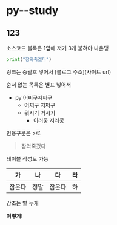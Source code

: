 # py--study

## 123

소스코드 블록은 1옆에 저거 3개 붙혀야 나온댕
```py
print("잠와죽겠다")
```

링크는 중괄호 넣어서
[블로그 주소](사이트 url)

순서 없는 목록은 별표 넣어서

* py 어쩌구저쩌구
  * 어쩌구 저쩌구
  * 뭐시기 거시기
    * 이러쿵 저러쿵
    
 인용구문은 >로
 > 잠와죽겄다
 
 테이블 작성도 가능
 
 가|나|다|라|
 ---|---|---|---|
 잠온다|정말|잠온다|하

강조는 별 두개

**이렇게!**
 
